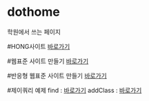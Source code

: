 # dothome
학원에서 쓰는 페이지

#HONG사이트
<a href="https://giyoung1225.github.io/dothome/">바로가기</a>
         
#웹표준 사이트 만들기
<a href="https://giyoung1225.github.io/dothome/webstandard/index.html">바로가기</a>

#반응형 웹표준 사이트 만들기
<a href="https://giyoung1225.github.io/dothome/responsive/index.html">바로가기</a>

#제이쿼리 예제
find : <a href="https://giyoung1225.github.io/dothome/jquery/jquery04_find2.html">바로가기</a>
addClass : <a href="https://giyoung1225.github.io/dothome/jquery/jquery06_addClass2.html">바로가기</a>

